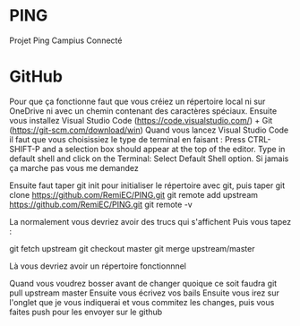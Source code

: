 # PING
Projet Ping Campius Connecté


# GitHub

Pour que ça fonctionne faut que vous créiez un répertoire local ni sur OneDrive ni avec un chemin contenant des caractères spéciaux.
Ensuite vous installez Visual Studio Code (https://code.visualstudio.com/) + Git (https://git-scm.com/download/win)
Quand vous lancez Visual Studio Code il faut que vous choisissiez le type de terminal en faisant  : 
Press CTRL-SHIFT-P and a selection box should appear at the top of the editor. Type in default shell and click on the Terminal: Select Default Shell option.
Si jamais ça marche pas vous me demandez

Ensuite faut taper git init pour initialiser le répertoire avec git, puis taper
git clone https://github.com/RemiEC/PING.git
git remote add upstream https://github.com/RemiEC/PING.git
git remote -v

La normalement vous devriez avoir des trucs qui s'affichent
Puis vous tapez :

git fetch upstream
git checkout master
git merge upstream/master

Là vous devriez avoir un répertoire fonctionnnel

Quand vous voudrez bosser avant de changer quoique ce soit faudra git pull upstream master
Ensuite vous écrivez vos bails
Ensuite vous irez sur l'onglet que je vous indiquerai et vous commitez les changes, puis vous faites push pour les envoyer sur le github
